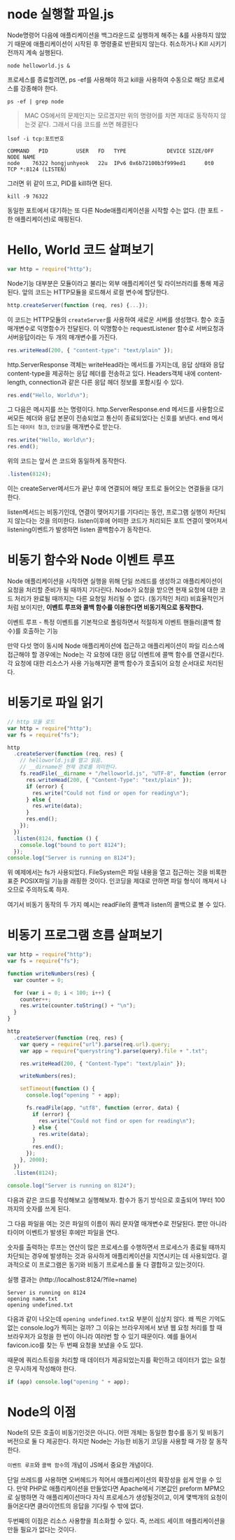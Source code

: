 # node 실행할 파일.js

Node명령어 다음에 애플리케이션을 백그라운드로 실행하게 해주는 &를 사용하지 않았기 때문에 애플리케이션이 시작된 후 명령줄로 반환되지 않는다.
취소하거나 Kill 시키기 전까지 계속 실행된다.

```console
node helloworld.js &
```

프로세스를 종료할려면, ps -ef를 사용해야 하고 kill을 사용하여 수동으로 해당 프로세스를 강종해야 한다.

```console
ps -ef | grep node
```

> MAC OS에서의 문제인지는 모르겠지만 위의 명령어를 치면 제대로 동작하지 않는것 같다.
> 그래서 다음 코드를 쓰면 해결된다

```console
lsof -i tcp:포트번호
```

```console
COMMAND   PID         USER   FD   TYPE             DEVICE SIZE/OFF NODE NAME
node    76322 hongjunhyeok   22u  IPv6 0x6b72100b3f999ed1      0t0  TCP *:8124 (LISTEN)
```

그러면 위 같이 뜨고, PID를 kill하면 된다.

```console
kill -9 76322
```

동일한 포트에서 대기하는 또 다른 Node애플리케이션을 시작할 수는 없다. (한 포트 - 한 애플리케이션)로 매핑된다.

# Hello, World 코드 살펴보기

```js
var http = require("http");
```

Node기능 대부분은 모듈이라고 불리는 외부 애플리케이션 및 라이브러리를 통해 제공된다. 앞의 코드는 HTTP모듈을 로드해서 로컬 변수에 할당한다.

```js
http.createServer(function (req, res) {...});
```

이 코드는 HTTP모듈의 `createServer`를 사용하여 새로운 서버를 생성했다.
함수 호출 매개변수로 익명함수가 전달된다. 이 익명함수는 requestListener 함수로 서버요청과 서버응답이라는 두 개의 매개변수를 가진다.

```js
res.writeHead(200, { "content-type": "text/plain" });
```

http.ServerResponse 객체는 writeHead라는 메서드를 가지는데, 응답 상태와 응답 content-type을 제공하는 응답 헤더를 전송하고 있다.
Headers객체 내에 content-length, connection과 같은 다른 응답 헤더 정보를 포함시킬 수 있다.

```js
res.end("Hello, World\n");
```

그 다음은 메시지를 쓰는 명령이다.
http.ServerResponse.end 메서드를 사용함으로써모든 헤더와 응답 본문이 전송되었고 통신이 종료되었다는 신호를 보낸다.
end 메서드는 `데이터 청크`, `인코딩`을 매개변수로 받는다.

```js
res.write("Hello, World\n");
res.end();
```

위의 코드는 앞서 쓴 코드와 동일하게 동작한다.

```js
.listen(8124);
```

이는 createServer메서드가 끝난 후에 연결되어 해당 포트로 들어오는 연결들을 대기한다.

listen메서드는 비동기인데, 연결이 맺어지기를 기다리는 동안, 프로그램 실행이 차단되지 않는다는 것을 의미한다. listen이후에 어떠한 코드가 처리되든 포트 연결이 맺어져서 listening이벤트가 발생하면 listen 콜백함수가 동작한다.

# 비동기 함수와 Node 이벤트 루프

Node 애플리케이션을 시작하면 실행을 위해 단일 쓰레드를 생성하고 애플리케이션이 요청을 처리할 준비가 될 때까지 기다린다.
Node가 요청을 받으면 현재 요청에 대한 코드 처리가 완료될 때까지는 다른 요청일 처리될 수 없다. (동기적인 처리)
비효율적인거처럼 보이지만, **이벤트 루프와 콜백 함수를 이용한다면 비동기적으로 동작한다.**

이벤트 루프 - 특정 이벤트를 기본적으로 폴링하면서 적절하게 이벤트 핸들러(콜백 함수)를 호출하는 기능

만약 다섯 명이 동시에 Node 애플리케이션에 접근하고 애플리케이션이 파일 리소스에 접근해야 할 경우에는 Node는 각 요청에 대한 응답 이벤트에 콜백 함수를 연결시킨다.
각 요청에 대한 리소스가 사용 가능해지면 콜백 함수가 호출되어 요청 순서대로 처리된다.

# 비동기로 파일 읽기

```js
// http 모듈 로드
var http = require("http");
var fs = require("fs");

http
  .createServer(function (req, res) {
    // helloworld.js를 열고 읽음.
    // __dirname은 현재 경로를 의미한다.
    fs.readFile(__dirname + "/helloworld.js", "UTF-8", function (error, data) {
      res.writeHead(200, { "Content-Type": "text/plain" });
      if (error) {
        res.write("Could not find or open for reading\n");
      } else {
        res.write(data);
      }
      res.end();
    });
  })
  .listen(8124, function () {
    console.log("bound to port 8124");
  });
console.log("Server is running on 8124");
```

위 예제에서는 fs가 사용되었다.
FileSystem은 파일 내용을 열고 접근하는 것을 비록한 표준 POSIX파일 기능을 래핑한 것이다.
인코딩을 제대로 안하면 파일 형식이 깨져서 나오므로 주의하도록 하자.

여기서 비동기 동작의 두 가지 예시는 readFile의 콜백과 listen의 콜백으로 볼 수 있다.

# 비동기 프로그램 흐름 살펴보기

```js
var http = require("http");
var fs = require("fs");

function writeNumbers(res) {
  var counter = 0;

  for (var i = 0; i < 100; i++) {
    counter++;
    res.write(counter.toString() + "\n");
  }
}

http
  .createServer(function (req, res) {
    var query = require("url").parse(req.url).query;
    var app = require("querystring").parse(query).file + ".txt";

    res.writeHead(200, { "Content-Type": "text/plain" });

    writeNumbers(res);

    setTimeout(function () {
      console.log("opening " + app);

      fs.readFile(app, "utf8", function (error, data) {
        if (error) {
          res.write("Could not find or open for reading\n");
        } else {
          res.write(data);
        }
        res.end();
      });
    }, 2000);
  })
  .listen(8124);

console.log("Server is running on 8124");
```

다음과 같은 코드를 작성해보고 실행해보자.
함수가 동기 방식으로 호출되어 1부터 100까지의 숫자를 쓰게 된다.

그 다음 파일을 여는 것은 파일의 이름이 쿼리 문자열 매개변수로 전달된다. 뿐만 아니라 타이머 이벤트가 발생된 후에만 파일을 연다.

숫자를 출력하는 루프는 연산이 많은 프로세스를 수행하면서 프로세스가 종료될 때까지 차단되는 경우에 발생하는 것과 유사하게 애플리케이션을 지연시키는 데 사용되었다.
결과적으로 이 프로그램은 동기와 비동기 프로세스를 둘 다 결합하고 있는것이다.

실행 결과는 (http://localhost:8124/?file=name)

```
Server is running on 8124
opening name.txt
opening undefined.txt
```

다음과 같이 나오는데 `opening undefined.txt`요 부분이 심상치 않다.
왜 찍은 기억도 없는 console.log가 찍히는 걸까? 그 이유는 브라우저에서 보낸 웹 요청 처리를 할 때 브라우저가 요청을 한 번이 아니라 여러번 할 수 있기 때문이다.
예를 들어서 favicon.ico를 찾는 두 번째 요청을 보냈을 수도 있다.

때문에 쿼리스트링을 처리할 때 데이터가 제공되었는지를 확인하고 데이터가 없는 요청은 무시하게 작성해야 한다.

```js
if (app) console.log("opening " + app);
```

# Node의 이점

Node의 모든 호출이 비동기인것은 아니다. 어떤 개체는 동일한 함수를 동기 및 비동기 버전으로 둘 다 제공한다. 하지만 Node는 가능한 비동기 코딩을 사용할 때 가장 잘 동작한다.

`이벤트 루프`와 `콜백 함수`의 개념이 JS에서 중요한 개념이다.

단일 쓰레드를 사용하면 오버헤드가 적어서 애플리케이션의 확장성을 쉽게 얻을 수 있다. 만약 PHP로 애플리케이션을 만들었다면 Apache에서 기본값인 preform MPM으로 실행하면 각 애플리케이션마다 자식 프로세스가 생성될것이고, 이게 몇백개의 요청이 들어온다면 클라이언트의 응답을 기다릴 수 밖에 없다.

두번째의 이점은 리소스 사용향을 최소화할 수 있다. 즉, 쓰레드 세이프 애플리케이션을 만들 필요가 없다는 것이다.
